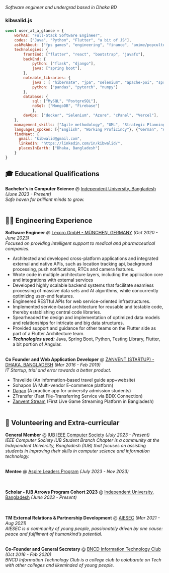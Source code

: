 _Software engineer and undergrad based in Dhaka BD_ <br>

### kibwalid.js
```js
const user_at_a_glance = {
    workAs: "Full-Stack Software Engineer",
    codes: ["Java", "Python", "Flutter", "a bit of JS"],
    askMeAbout: ["fps games", "engineering", "finance", "anime/popculture", "AI", "automation", "dope ideas", "travel")"],
    technologies: {
        frontEnd: ["flutter", "react", "bootstrap", "javafx"],
        backEnd: {
            python: ["flask", "django"],
            java: ["spring boot"],
        },
        noteable_libraries: {
            java : [ "hibernate", "jpa", "selenium", "apache-poi", "spring-security"],
            python: ["pandas", "pytorch", "numpy"]
        },
        database: {
            sql: ["MySQL", "PostgreSQL"],
            noSql: ["MongoDB", "Firebase"]
            },
        devOps: ["docker", "Selenium", "Azure", "cPanel", "Vercel"],
    },
    management_skills: ["Agile methodology", "UML", "Strategic Planning and Task Estimation"]
    languages_spoken: [{"English", "Working Proficincy"}, {"German", "A2"}, {"Bangla", "Native"}, {"Hindi", "Native"}],
    findMeAt: {
      gmail: "kibwalid@gmail.com",
      linkedIn: "https://linkedin.com/in/kibwalid/",
      placesInEarth: ["Dhaka, Bangladesh"]
    }
}
```
## 🎓 Educational Qualifications

**Bachelor's in Computer Science** @ [Independent University, Bangladesh](http://www.iub.edu.bd/) _(June 2023 - Present)_ <br>
_Safe haven for brilliant minds to grow._
<br><br>

## 👨‍💻 Engineering Experience

**Software Engineer** @ [Lexoro GmbH - MÜNCHEN, GERMANY](https://lexoro.ai/) _(Oct 2020 - June 2023)_ <br>
_Focused on providing intelligent support to medical and pharmaceutical companies._
  - Architected and developed cross-platform applications and integrated external and native APIs, such as location tracking api, background processing, push notifications, RTCs and camera features.
  - Wrote code in multiple architecture layers, including the application core and integrations with external services
  - Developed highly scalable backend systems that facilitate seamless processing of massive data sets and AI algorithms, while concurrently optimizing user-end features.
  - Engineered RESTful APIs for web service-oriented infrastructures.
  - Implemented service-based architecture for reusable and testable code, thereby establishing central code libraries.
  - Spearheaded the design and implementation of optimized data models and relationships for intricate and big data structures.
  - Provided support and guidance for other teams on the Flutter side as part of a Flutter Architecture team.
  - **_Technologies used:_** Java, Spring Boot, Python, Testing Library, Flutter, a bit portion of Angular.
<br><br>

**Co Founder  and Web Application Developer** @ [ZANVENT (STARTUP) - DHAKA, BANGLADESH](https://zanvent.com/) _(Mar 2016 - Feb 2019)_ <br>
_IT Startup, trial and error towards a better product._
  - Travelide (An information-based travel guide app+website)
  - Sohapon (A Multi-vendor E-commerce platform)
  - [Dagao](https://apkpure.ai/dagao-beta) (A practice app for university admission students)
  - ZTransfer (Fast File-Transferring Service via BDIX Connection)
  - [Zanvent Stream](https://www.zanvent.com/) (First Live Game Streaming Platform in Bangladesh)
<br><br>

## 📌 Volunteering and Extra-curricular

**General Member** @ [IUB IEEE Computer Society](https://ieeecsiub.com/) _(July 2023 - Present)_<br>
_IEEE Computer Society IUB Student Branch Chapter is a community at the Independent University, Bangladesh (IUB) that focuses on assisting students in improving their skills in computer science and information technology._
  <br><br>

**Mentee** @ [Aspire Leaders Program](https://www.aspireleaders.org/program/aspire-leaders/) _(July 2023 - Nov 2023)_<br>
  <br><br>

**Scholar - IUB Arrows Program Cohort 2023** @ [Independent University, Bangladesh](http://www.arrows.iub.edu.bd/) _(June 2023 - Present)_<br>
  <br><br>

**TM External Relations & Partnership Development** @ [AIESEC](https://aiesec.org/) _(Mar 2021 - Aug 2021)_<br>
_AIESEC is a community of young people, passionately driven by one cause: peace and fulfilment of humankind’s potential._
  <br><br>

**Co-Founder and General Secretary** @ [BNCD Information Technology Club](https://bncd.edu.bd/) _(Oct 2016 - Feb 2020)_<br>
_BNCD Information Technology Club is a college club to colabarate on Tech with other colleges and likeminded of young people._
  <br><br>
